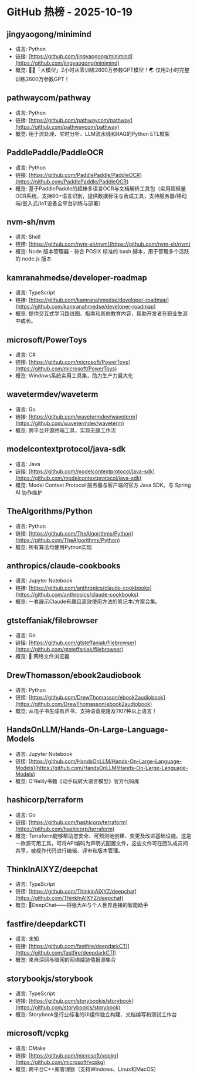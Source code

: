 # GitHub 热榜 - 2025-10-19

## jingyaogong/minimind
- 语言: Python
- 链接: [https://github.com/jingyaogong/minimind](https://github.com/jingyaogong/minimind)
- 概览: 🚀🚀「大模型」2小时从零训练2600万参数GPT模型！🌏 仅用2小时完整训练2600万参数GPT！

## pathwaycom/pathway
- 语言: Python
- 链接: [https://github.com/pathwaycom/pathway](https://github.com/pathwaycom/pathway)
- 概览: 用于流处理、实时分析、LLM流水线和RAG的Python ETL框架

## PaddlePaddle/PaddleOCR
- 语言: Python
- 链接: [https://github.com/PaddlePaddle/PaddleOCR](https://github.com/PaddlePaddle/PaddleOCR)
- 概览: 基于PaddlePaddle的超棒多语言OCR与文档解析工具包（实用超轻量OCR系统，支持80+语言识别，提供数据标注与合成工具，支持服务器/移动端/嵌入式/IoT设备全平台训练与部署）

## nvm-sh/nvm
- 语言: Shell
- 链接: [https://github.com/nvm-sh/nvm](https://github.com/nvm-sh/nvm)
- 概览: Node 版本管理器 - 符合 POSIX 标准的 bash 脚本，用于管理多个活跃的 node.js 版本

## kamranahmedse/developer-roadmap
- 语言: TypeScript
- 链接: [https://github.com/kamranahmedse/developer-roadmap](https://github.com/kamranahmedse/developer-roadmap)
- 概览: 提供交互式学习路线图、指南和其他教育内容，帮助开发者在职业生涯中成长。

## microsoft/PowerToys
- 语言: C#
- 链接: [https://github.com/microsoft/PowerToys](https://github.com/microsoft/PowerToys)
- 概览: Windows系统实用工具集，助力生产力最大化

## wavetermdev/waveterm
- 语言: Go
- 链接: [https://github.com/wavetermdev/waveterm](https://github.com/wavetermdev/waveterm)
- 概览: 跨平台开源终端工具，实现无缝工作流

## modelcontextprotocol/java-sdk
- 语言: Java
- 链接: [https://github.com/modelcontextprotocol/java-sdk](https://github.com/modelcontextprotocol/java-sdk)
- 概览: Model Context Protocol 服务器与客户端的官方 Java SDK。与 Spring AI 协作维护

## TheAlgorithms/Python
- 语言: Python
- 链接: [https://github.com/TheAlgorithms/Python](https://github.com/TheAlgorithms/Python)
- 概览: 所有算法均使用Python实现

## anthropics/claude-cookbooks
- 语言: Jupyter Notebook
- 链接: [https://github.com/anthropics/claude-cookbooks](https://github.com/anthropics/claude-cookbooks)
- 概览: 一套展示Claude有趣且高效使用方法的笔记本/方案合集。

## gtsteffaniak/filebrowser
- 语言: Go
- 链接: [https://github.com/gtsteffaniak/filebrowser](https://github.com/gtsteffaniak/filebrowser)
- 概览: 📂 网络文件浏览器

## DrewThomasson/ebook2audiobook
- 语言: Python
- 链接: [https://github.com/DrewThomasson/ebook2audiobook](https://github.com/DrewThomasson/ebook2audiobook)
- 概览: 从电子书生成有声书，支持语音克隆及1107种以上语言！

## HandsOnLLM/Hands-On-Large-Language-Models
- 语言: Jupyter Notebook
- 链接: [https://github.com/HandsOnLLM/Hands-On-Large-Language-Models](https://github.com/HandsOnLLM/Hands-On-Large-Language-Models)
- 概览: O'Reilly书籍《动手玩转大语言模型》官方代码库

## hashicorp/terraform
- 语言: Go
- 链接: [https://github.com/hashicorp/terraform](https://github.com/hashicorp/terraform)
- 概览: Terraform能够帮助您安全、可预测地创建、变更及改进基础设施。这是一款源可用工具，可将API编码为声明式配置文件，这些文件可在团队成员间共享，被视作代码进行编辑、评审和版本管理。

## ThinkInAIXYZ/deepchat
- 语言: TypeScript
- 链接: [https://github.com/ThinkInAIXYZ/deepchat](https://github.com/ThinkInAIXYZ/deepchat)
- 概览: 🐬DeepChat——将强大AI与个人世界连接的智能助手

## fastfire/deepdarkCTI
- 语言: 未知
- 链接: [https://github.com/fastfire/deepdarkCTI](https://github.com/fastfire/deepdarkCTI)
- 概览: 来自深网与暗网的网络威胁情报源集合

## storybookjs/storybook
- 语言: TypeScript
- 链接: [https://github.com/storybookjs/storybook](https://github.com/storybookjs/storybook)
- 概览: Storybook是行业标准的UI组件独立构建、文档编写和测试工作台

## microsoft/vcpkg
- 语言: CMake
- 链接: [https://github.com/microsoft/vcpkg](https://github.com/microsoft/vcpkg)
- 概览: 跨平台C++库管理器（支持Windows、Linux和MacOS）

